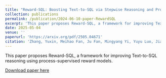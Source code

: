```yaml
---
title: "Reward-SQL: Boosting Text-to-SQL via Stepwise Reasoning and Process-Supervised Rewards"
collection: publications
permalink: /publication/2024-06-10-paper-RewardSQL
excerpt: 'This paper proposes Reward-SQL, a framework for improving Text-to-SQL reasoning using process-supervised reward models.'
date: 2025-05-04
venue: ''
paperurl: 'https://arxiv.org/pdf/2505.04671'
citation: 'Zhang, Yuxin, Meihao Fan, Ju Fan, Mingyang Yi, Yuyu Luo, Jian Tan, and Guoliang Li. "Reward-sql: Boosting text-to-sql via stepwise reasoning and process-supervised rewards." arXiv preprint arXiv:2505.04671 (2025).'
---
```

This paper proposes Reward-SQL, a framework for improving Text-to-SQL reasoning using process-supervised reward models.

[Download paper here](https://arxiv.org/pdf/2505.04671)
